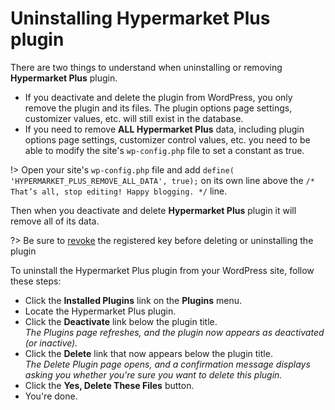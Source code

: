 # Uninstalling Hypermarket Plus plugin

There are two things to understand when uninstalling or removing **Hypermarket Plus** plugin.

* If you deactivate and delete the plugin from WordPress, you only remove the plugin and its files. The plugin options page settings, customizer values, etc. will still exist in the database.
* If you need to remove **ALL Hypermarket Plus** data, including plugin options page settings, customizer control values, etc. you need to be able to modify the site's ```wp-config.php``` file to set a constant as true.

!> Open your site's ```wp-config.php``` file and add ```define( 'HYPERMARKET_PLUS_REMOVE_ALL_DATA', true);``` on its own line above the ```/* That’s all, stop editing! Happy blogging. */``` line. 

Then when you deactivate and delete **Hypermarket Plus** plugin it will remove all of its data.

?> Be sure to [revoke](install-hypermarket-plus-plugin?id=transfer-license-key) the registered key before deleting or uninstalling the plugin

To uninstall the Hypermarket Plus plugin from your WordPress site, follow these steps:

* Click the **Installed Plugins** link on the **Plugins** menu.
* Locate the Hypermarket Plus plugin.
* Click the **Deactivate** link below the plugin title.<br/>
*The Plugins page refreshes, and the plugin now appears as deactivated (or inactive).*
* Click the **Delete** link that now appears below the plugin title.<br/>
*The Delete Plugin page opens, and a confirmation message displays asking you whether you're sure you want to delete this plugin.*
* Click the **Yes, Delete These Files** button.
* You're done.
